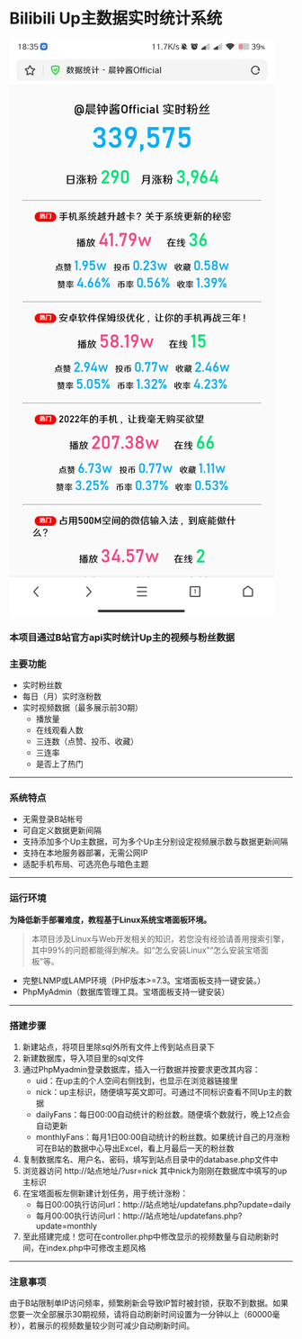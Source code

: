 # Bilibili Up主数据实时统计系统
[![uDZfi.jpg](https://github.com/CzJam/Bili_Realtime_Data/blob/main/demo.jpg)](https://imgloc.com/i/uDZfi)
### 本项目通过B站官方api实时统计Up主的视频与粉丝数据

### 主要功能
- 实时粉丝数
- 每日（月）实时涨粉数
- 实时视频数据（最多展示前30期）
	- 播放量 
	- 在线观看人数
	- 三连数（点赞、投币、收藏）
	- 三连率
	- 是否上了热门

----

### 系统特点
- 无需登录B站帐号
- 可自定义数据更新间隔
- 支持添加多个Up主数据，可为多个Up主分别设定视频展示数与数据更新间隔
- 支持在本地服务器部署，无需公网IP
- 适配手机布局、可选亮色与暗色主题

------------



### 运行环境

**为降低新手部署难度，教程基于Linux系统宝塔面板环境。**
> 本项目涉及Linux与Web开发相关的知识，若您没有经验请善用搜索引擎，其中99%的问题都能得到解决。如“怎么安装Linux”“怎么安装宝塔面板”等。

- 完整LNMP或LAMP环境（PHP版本>=7.3。宝塔面板支持一键安装。）
- PhpMyAdmin（数据库管理工具。宝塔面板支持一键安装）

------------



### 搭建步骤

1. 新建站点，将项目里除sql外所有文件上传到站点目录下
2. 新建数据库，导入项目里的sql文件
3. 通过PhpMyadmin登录数据库，插入一行数据并按要求更改其内容：
	 - uid：在up主的个人空间右侧找到，也显示在浏览器链接里
	 - nick：up主标识，随便填写英文即可。可通过不同标识查看不同Up主的数据
	 - dailyFans：每日00:00自动统计的粉丝数。随便填个数就行，晚上12点会自动更新
	 - monthlyFans：每月1日00:00自动统计的粉丝数。如果统计自己的月涨粉可在B站的数据中心导出Excel，看上月最后一天的粉丝数
4. 复制数据库名、用户名、密码，填写到站点目录中的database.php文件中
5. 浏览器访问 http://站点地址/?usr=nick 其中nick为刚刚在数据库中填写的up主标识
6. 在宝塔面板左侧新建计划任务，用于统计涨粉：
	- 每日00:00执行访问url：http://站点地址/updatefans.php?update=daily 
	- 每月00:00执行访问url：http://站点地址/updatefans.php?update=monthly 
6. 至此搭建完成！您可在controller.php中修改显示的视频数量与自动刷新时间，在index.php中可修改主题风格
------------



### 注意事项
由于B站限制单IP访问频率，频繁刷新会导致IP暂时被封锁，获取不到数据。如果您要一次全部展示30期视频，请将自动刷新时间设置为一分钟以上（60000毫秒），若展示的视频数量较少则可减少自动刷新时间。
